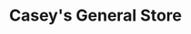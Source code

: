 ---
title: "Casey's General Store"
url: /columbia/caseys-general-store-clark-lane/
shop: convenience
---